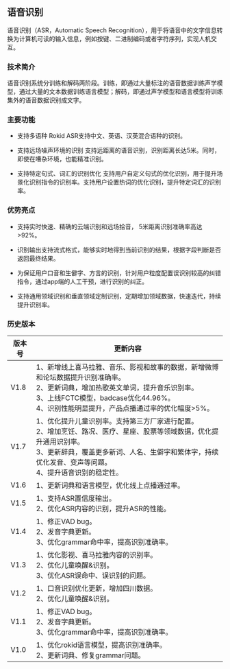 ## 语音识别

语音识别（ASR，Automatic Speech Recognition），用于将语音中的文字信息转换为计算机可读的输入信息，例如按键、二进制编码或者字符序列，实现人机交互。

### 技术简介

语音识别系统分训练和解码两阶段。训练，即通过大量标注的语音数据训练声学模型，通过大量的文本数据训练语言模型；解码，即通过声学模型和语言模型将训练集外的语音数据识别成文字。

### 主要功能

- 支持多语种
Rokid ASR支持中文、英语、汉英混合语种的识别。

- 支持远场噪声环境的识别
支持远距离的语音识别，识别距离长达5米。同时，即使在嘈杂环境，也能精准识别。

- 支持特定句式、词汇的识别优化
支持用户自定义句式的优化识别，用于提升场景化识别指令的识别率。支持用户设置热词的优化识别，提升特定词汇的识别率。

### 优势亮点

- 支持实时快速、精确的云端识别和远场拾音， 5米距离识别准确率高达>92%。

- 识别输出支持流式格式，能够实时地得到当前识别的结果，根据字段判断是否返回最终结果。

- 为保证用户口音和生僻字、方言的识别，针对用户粒度配置误识别较高的纠错指令，通过app端的人工干预，进行识别的纠正。

- 支持通用领域识别和垂直领域定制识别，定期增加领域数据，快速迭代，持续提升识别率。



### 历史版本

版本号 | 更新内容
---|--
V1.8| 1、新增线上喜马拉雅、音乐、影视和故事的数据，新增微博和论坛数据提升识别准确率。<br>2、更新词典，增加热歌英文单词，提升音乐识别率。<br>3、上线FCTC模型，badcase优化44.96%。<br>4、识别性能明显提升，产品点播通过率的优化幅度>5%。
V1.7| 1、优化提升儿童识别率。支持第三方厂家进行配置。<br>2、增加烹饪、路况、医疗、星座、股票等领域数据，优化提升通用识别率。<br>3、更新辞典，覆盖更多新词、人名、生僻字和繁体字，持续优化发音、变声等问题。<br>4、提升语音识别的稳定性。
V1.6| 1、更新词典和语言模型，优化线上点播通过率。
V1.5| 1、支持ASR置信度输出。<br>2、优化ASR内容的识别，提升ASR的性能。
V1.4| 1、修正VAD bug。<br>2、发音字典更新。<br>3、优化grammar命中率，提高识别准确率。
V1.3| 1、优化影视、喜马拉雅内容的识别率。<br>2、优化儿童唤醒&识别。<br>3、优化ASR误命中、误识别的问题。
V1.2| 1、口音识别优化更新，增加四川数据。<br>2、优化儿童唤醒&识别。
V1.1| 1、修正VAD bug。<br>2、发音字典更新。<br>3、优化grammar命中率，提高识别准确率。
V1.0| 1、优化rokid语言模型，提高识别准确率。<br>2、更新词典、修复grammar问题。

